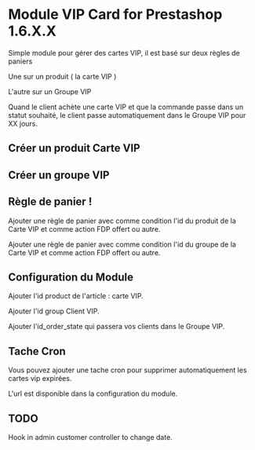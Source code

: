 # Module VIP Card for Prestashop 1.6.X.X

Simple module pour gérer des cartes VIP, il est basé sur deux règles de paniers

Une sur un produit ( la carte VIP )

L'autre sur un Groupe VIP

Quand le client achète une carte VIP et que la commande passe dans un statut souhaité, le client passe automatiquement dans le Groupe VIP pour XX jours. 


## Créer un produit Carte VIP

## Créer un groupe VIP

## Règle de panier !

Ajouter une règle de panier avec comme condition l'id du produit de la Carte VIP et comme action FDP offert ou autre.

Ajouter une règle de panier avec comme condition l'id du groupe de la Carte VIP et comme action FDP offert ou autre. 


## Configuration du Module

Ajouter l'id product de l'article : carte VIP.

Ajouter l'id group Client VIP.

Ajouter l'id_order_state qui passera vos clients dans le Groupe VIP.

## Tache Cron

Vous pouvez ajouter une tache cron pour supprimer automatiquement les cartes vip expirées.

L'url est disponible dans la configuration du module.

## TODO

Hook in admin customer controller to change date.
